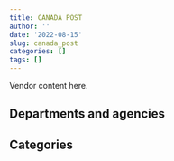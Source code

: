 ```yaml
---
title: CANADA POST
author: ''
date: '2022-08-15'
slug: canada_post
categories: []
tags: []
---
```


<script src="/rmarkdown-libs/htmlwidgets/htmlwidgets.js"></script>
<link href="/rmarkdown-libs/datatables-css/datatables-crosstalk.css" rel="stylesheet" />
<script src="/rmarkdown-libs/datatables-binding/datatables.js"></script>
<script src="/rmarkdown-libs/jquery/jquery-3.6.0.min.js"></script>
<link href="/rmarkdown-libs/dt-core-bootstrap/css/dataTables.bootstrap.min.css" rel="stylesheet" />
<link href="/rmarkdown-libs/dt-core-bootstrap/css/dataTables.bootstrap.extra.css" rel="stylesheet" />
<script src="/rmarkdown-libs/dt-core-bootstrap/js/jquery.dataTables.min.js"></script>
<script src="/rmarkdown-libs/dt-core-bootstrap/js/dataTables.bootstrap.min.js"></script>
<link href="/rmarkdown-libs/crosstalk/css/crosstalk.min.css" rel="stylesheet" />
<script src="/rmarkdown-libs/crosstalk/js/crosstalk.min.js"></script>
<script src="/rmarkdown-libs/htmlwidgets/htmlwidgets.js"></script>
<link href="/rmarkdown-libs/datatables-css/datatables-crosstalk.css" rel="stylesheet" />
<script src="/rmarkdown-libs/datatables-binding/datatables.js"></script>
<script src="/rmarkdown-libs/jquery/jquery-3.6.0.min.js"></script>
<link href="/rmarkdown-libs/dt-core-bootstrap/css/dataTables.bootstrap.min.css" rel="stylesheet" />
<link href="/rmarkdown-libs/dt-core-bootstrap/css/dataTables.bootstrap.extra.css" rel="stylesheet" />
<script src="/rmarkdown-libs/dt-core-bootstrap/js/jquery.dataTables.min.js"></script>
<script src="/rmarkdown-libs/dt-core-bootstrap/js/dataTables.bootstrap.min.js"></script>
<link href="/rmarkdown-libs/crosstalk/css/crosstalk.min.css" rel="stylesheet" />
<script src="/rmarkdown-libs/crosstalk/js/crosstalk.min.js"></script>

Vendor content here.

## Departments and agencies

<div id="htmlwidget-1" style="width:100%;height:auto;" class="datatables html-widget"></div>
<script type="application/json" data-for="htmlwidget-1">{"x":{"style":"bootstrap","filter":"none","vertical":false,"data":[["<a href=\"/departments/aafc-aac/\">Agriculture and Agri-Food Canada<\/a>","<a href=\"/departments/aandc-aadnc/\">Crown-Indigenous Relations and Northern Affairs Canada<\/a>","<a href=\"/departments/cas-satj/\">Courts Administration Service<\/a>","<a href=\"/departments/cfia-acia/\">Canadian Food Inspection Agency<\/a>","<a href=\"/departments/cnsc-ccsn/\">Canadian Nuclear Safety Commission<\/a>","<a href=\"/departments/cra-arc/\">Canada Revenue Agency<\/a>","<a href=\"/departments/csc-scc/\">Correctional Service of Canada<\/a>","<a href=\"/departments/dnd-mdn/\">National Defence<\/a>","<a href=\"/departments/ec/\">Environment and Climate Change Canada<\/a>","<a href=\"/departments/elections/\">Elections Canada<\/a>","<a href=\"/departments/fja-cmf/\">Office of the Commissioner for Federal Judicial Affairs Canada<\/a>","<a href=\"/departments/hc-sc/\">Health Canada<\/a>","<a href=\"/departments/jus/\">Department of Justice Canada<\/a>","<a href=\"/departments/nrcan-rncan/\">Natural Resources Canada<\/a>","<a href=\"/departments/pbc-clcc/\">Parole Board of Canada<\/a>","<a href=\"/departments/pc/\">Parks Canada<\/a>","<a href=\"/departments/phac-aspc/\">Public Health Agency of Canada<\/a>","<a href=\"/departments/pwgsc-tpsgc/\">Public Services and Procurement Canada<\/a>","<a href=\"/departments/rcmp-grc/\">Royal Canadian Mounted Police<\/a>","<a href=\"/departments/tbs-sct/\">Treasury Board of Canada Secretariat<\/a>","<a href=\"/departments/tc/\">Transport Canada<\/a>","<a href=\"/departments/vac-acc/\">Veterans Affairs Canada<\/a>"],["$    33,493.04","$    11,500.00",null,null,null,"$ 3,692,666.52","$   163,657.35","$    11,300.00","$   250,845.50","$    84,471.56","$    32,148.50","$   577,528.95","$    14,375.00","$    12,204.00",null,null,null,"$    21,000.00",null,"$    11,003.04","$   104,855.00","$     3,062.47"],["$    42,380.38",null,null,"$    31,494.87",null,"$ 1,633,471.53","$   216,984.65","$    44,997.73","$   205,061.04","$    83,519.31","$    33,900.00","$   531,352.25",null,"$    13,918.21",null,"$    10,783.67","$       592.48","$    20,273.24",null,null,"$    10,500.00","$     9,357.53"],["$    31,915.09",null,"$    96,050.00",null,null,"$ 1,815,980.34","$   188,949.00","$   161,341.40","$   279,287.89","$   482,943.94","$    25,000.00","$   393,859.73",null,"$    12,543.00","$    39,596.56",null,"$    10,820.52","$    22,050.00","$    12,317.00","$       446.74","$    11,550.00","$     3,173.81"],["$    24,414.11",null,"$    90,000.00",null,"$    16,222.36","$ 1,922,114.81","$   329,728.04",null,"$   241,225.72","$   102,278.74","$    22,600.00","$   371,610.84",null,null,"$    14,271.90",null,"$    11,526.00","$    14,700.00",null,"$    12,547.02",null,"$    12,767.08"]],"container":"<table class=\"table table-striped table-hover row-border order-column display\">\n  <thead>\n    <tr>\n      <th>Department<\/th>\n      <th>2017-2018<\/th>\n      <th>2018-2019<\/th>\n      <th>2019-2020<\/th>\n      <th>2020-2021<\/th>\n    <\/tr>\n  <\/thead>\n<\/table>","options":{"order":[[4,"desc"]],"pageLength":10,"autoWidth":true,"columnDefs":[],"orderClasses":false}},"evals":[],"jsHooks":[]}</script>

## Categories

<div id="htmlwidget-2" style="width:100%;height:auto;" class="datatables html-widget"></div>
<script type="application/json" data-for="htmlwidget-2">{"x":{"style":"bootstrap","filter":"none","vertical":false,"data":[["<a href=\"/categories/10_office_management/\">Office management<\/a>","<a href=\"/categories/11_defence/\">Defence<\/a>","<a href=\"/categories/2_professional_services/\">Professional services<\/a>","<a href=\"/categories/3_information_technology/\">Information technology<\/a>","<a href=\"/categories/5_transportation_and_logistics/\">Transportation and logistics<\/a>","<a href=\"/categories/9_human_capital/\">Human capital<\/a>"],["$   705,533.61","$    11,300.00","$ 1,460,150.35","$    27,657.30","$ 2,777,430.26","$    42,039.41"],["$   544,184.16","$    33,697.73","$ 1,460,150.35","$    46,423.49","$   770,066.16","$    34,065.02"],["$   538,406.22",null,"$ 1,625,608.30","$    60,493.63","$ 1,330,719.07","$    32,597.79"],["$   484,994.27",null,"$ 1,472,882.73","$    36,792.68","$ 1,148,202.88","$    43,134.06"]],"container":"<table class=\"table table-striped table-hover row-border order-column display\">\n  <thead>\n    <tr>\n      <th>Category<\/th>\n      <th>2017-2018<\/th>\n      <th>2018-2019<\/th>\n      <th>2019-2020<\/th>\n      <th>2020-2021<\/th>\n    <\/tr>\n  <\/thead>\n<\/table>","options":{"order":[[4,"desc"]],"pageLength":20,"autoWidth":true,"columnDefs":[],"orderClasses":false,"lengthMenu":[10,20,25,50,100]}},"evals":[],"jsHooks":[]}</script>
